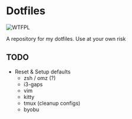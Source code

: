 # Dotfiles

![WTFPL](http://www.wtfpl.net/download/wtfpl-badge-2/)

A repository for my dotfiles. Use at your own risk

## TODO
* Reset & Setup defaults
	* zsh / omz (?)
	* i3-gaps
	* vim
	* kitty
	* tmux (cleanup configs)
	* byobu
